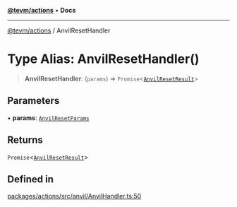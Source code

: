 [**@tevm/actions**](../README.md) • **Docs**

***

[@tevm/actions](../globals.md) / AnvilResetHandler

# Type Alias: AnvilResetHandler()

> **AnvilResetHandler**: (`params`) => `Promise`\<[`AnvilResetResult`](AnvilResetResult.md)\>

## Parameters

• **params**: [`AnvilResetParams`](AnvilResetParams.md)

## Returns

`Promise`\<[`AnvilResetResult`](AnvilResetResult.md)\>

## Defined in

[packages/actions/src/anvil/AnvilHandler.ts:50](https://github.com/evmts/tevm-monorepo/blob/main/packages/actions/src/anvil/AnvilHandler.ts#L50)
